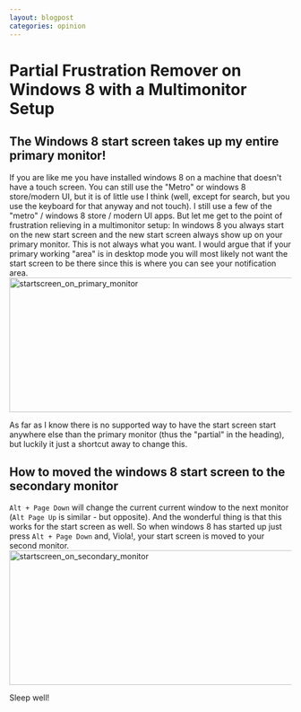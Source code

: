 ```yaml
---
layout: blogpost
categories: opinion
---
```


# Partial Frustration Remover on Windows 8 with a Multimonitor Setup

<h2>The Windows 8 start screen takes up my entire primary monitor!</h2>
<p>
If you are like me you have installed windows 8 on a machine that doesn't have a touch screen. You can still use the "Metro" or windows 8 store/modern UI, but it is of little use I think (well, except for search, but you use the keyboard for that anyway and not touch). I still use a few of the "metro" / windows 8 store / modern UI apps. But let me get to the point of frustration relieving in a multimonitor setup: In windows 8 you always start on the new start screen and the new start screen always show up on your primary monitor. This is not always what you want. I would argue that if your primary working "area" is in desktop mode you will most likely not want the start screen to be there since this is where you can see your notification area. 

<img src="https://steen.hulthin.dk/blog/wp-content/uploads/2013/04/startscreen_on_primary_monitor.png" alt="startscreen_on_primary_monitor" width="768" height="240" class="alignnone size-full wp-image-351" />

As far as I know there is no supported way to have the start screen start anywhere else than the primary monitor (thus the "partial" in the heading), but luckily it just a shortcut away to change this. 
</p>

<h2>How to moved the windows 8 start screen to the secondary monitor</h2>
<p>
<code>Alt + Page Down</code> will change the current current window to the next monitor (<code>Alt Page Up</code> is similar - but opposite). And the wonderful thing is that this works for the start screen as well. So when windows 8 has started up just press <code>Alt + Page Down</code> and, Viola!, your start screen is moved to your second monitor. 

<img src="https://steen.hulthin.dk/blog/wp-content/uploads/2013/04/startscreen_on_secondary_monitor.png" alt="startscreen_on_secondary_monitor" width="768" height="240" class="alignnone size-full wp-image-352" />

Sleep well!
</p>

